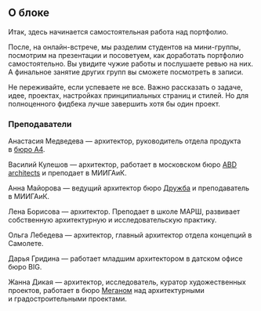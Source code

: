 ## О блоке

Итак, здесь начинается самостоятельная работа над портфолио. 

После, на онлайн-встрече, мы разделим студентов на мини-группы, посмотрим на презентации и посоветуем, как доработать портфолио самостоятельно. Вы увидите чужие работы и послушаете ревью на них. А финальное занятие других групп вы сможете посмотреть в записи. 

Не переживайте, если успеваете не все. Важно рассказать о задаче, идее, проектах, настройках принципиальных страниц и стилей. Но для полноценного фидбека лучше завершить хотя бы один проект. 

### Преподаватели

Анастасия Медведева — архитектор, руководитель отдела продукта в [бюро А4](http://a4arch.ru/).

Василий Кулешов — архитектор, работает в московском бюро [ABD architects](http://www.abd-architects.ru/) и преподает в МИИГАиК.

Анна Майорова — ведущий архитектор бюро [Дружба](https://burodruzhba.com/) и преподаватель в МИИГАиК.

Лена Борисова — архитектор. Преподает в школе МАРШ, развивает собственную архитектурную и исследовательскую практику. 

Ольга Лебедева — архитектор, главный архитектор отдела концепций в Самолете.

Дарья Гридина — работает младшим архитектором в датском офисе бюро BIG.

Жанна Дикая — архитектор, исследователь, куратор художественных проектов, работает в бюро [Меганом](http://meganom.moscow/ru/) над архитектурными и градостроительными проектами.